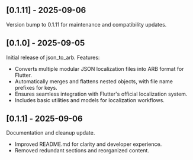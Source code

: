 ## [0.1.11] - 2025-09-06
Version bump to 0.1.11 for maintenance and compatibility updates.
## [0.1.0] - 2025-09-05
Initial release of json_to_arb.
Features:
- Converts multiple modular JSON localization files into ARB format for Flutter.
- Automatically merges and flattens nested objects, with file name prefixes for keys.
- Ensures seamless integration with Flutter's official localization system.
- Includes basic utilities and models for localization workflows.
## [0.1.1] - 2025-09-06
Documentation and cleanup update.
- Improved README.md for clarity and developer experience.
- Removed redundant sections and reorganized content.
